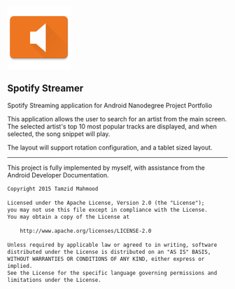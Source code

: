 ![](https://raw.githubusercontent.com/tamzidmd/Spotify_Streamer/master/app/src/main/res/mipmap-xxhdpi/ic_launcher.png)
## Spotify Streamer
Spotify Streaming application for Android Nanodegree Project Portfolio

This application allows the user to search for an artist from the main screen.
The selected artist's top 10 most popular tracks are displayed, and when selected, the song snippet will play.

The layout will support rotation configuration, and a tablet sized layout.

---
This project is fully implemented by myself, with assistance from the Android Developer Documentation.


	Copyright 2015 Tamzid Mahmood
	
	Licensed under the Apache License, Version 2.0 (the "License");
	you may not use this file except in compliance with the License.
	You may obtain a copy of the License at
	
	    http://www.apache.org/licenses/LICENSE-2.0
	
	Unless required by applicable law or agreed to in writing, software
	distributed under the License is distributed on an "AS IS" BASIS,
	WITHOUT WARRANTIES OR CONDITIONS OF ANY KIND, either express or implied.
	See the License for the specific language governing permissions and
	limitations under the License.

